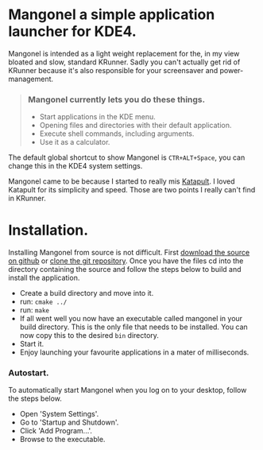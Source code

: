 # Mangonel a simple application launcher for KDE4.

Mangonel is intended as a light weight replacement for the, in my view bloated and slow, standard KRunner. Sadly you can't actually get rid of KRunner because it's also responsible for your screensaver and power-management.

> ### Mangonel currently lets you do these things.
>
> * Start applications in the KDE menu.
> * Opening files and directories with their default application.
> * Execute shell commands, including arguments.
> * Use it as a calculator.

The default global shortcut to show Mangonel is `CTR+ALT+Space`, you can change this in the KDE4 system settings.

Mangonel came to be because I started to really mis [Katapult][]. I loved Katapult for its simplicity and speed. Those are two points I really can't find in KRunner.

# Installation.

Installing Mangonel from source is not difficult. First [download the source on github][1] or [clone the git repository][2].
Once you have the files cd into the directory containing the source and follow the steps below to build and install the application.

* Create a build directory and move into it.
* run: `cmake ../`
* run: `make`
* If all went well you now have an executable called mangonel in your build directory. This is the only file that needs to be installed. You can now copy this to the desired `bin` directory.
* Start it.
* Enjoy launching your favourite applications in a mater of milliseconds.

### Autostart.
To automatically start Mangonel when you log on to your desktop, follow the steps below.

* Open 'System Settings'.
* Go to 'Startup and Shutdown'.
* Click 'Add Program...'.
* Browse to the executable.


[Katapult]: http://katapult.kde.org/
[1]: https://github.com/tarmack/Mangonel/archives/master
[2]: https://github.com/tarmack/Mangonel
